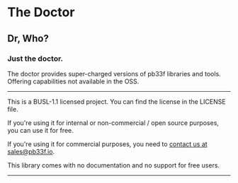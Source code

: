 # The Doctor

## Dr, Who?

### Just the doctor.

The doctor provides super-charged versions of pb33f libraries and tools. Offering capabilities not available in the OSS.

---

This is a BUSL-1.1 licensed project. You can find the license in the LICENSE file.

If you're using it for internal or non-commercial / open source purposes, you can use it for free. 

If you're using it for commercial purposes, you need to [contact us at sales@pb33f.io](mailto:sales@pb33f.io).

This library comes with no documentation and no support for free users.

---